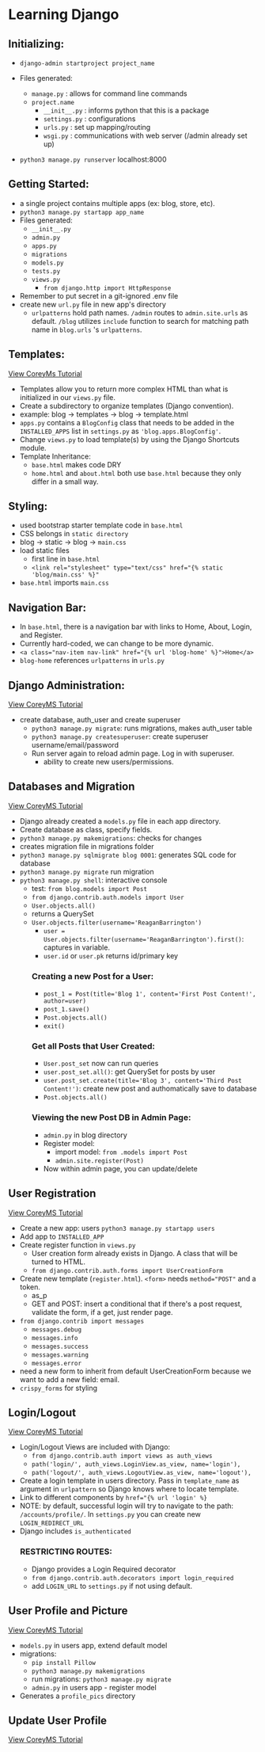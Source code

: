 # Learning Django

## Initializing:
- `django-admin startproject project_name`
- Files generated:
    - `manage.py` : allows for command line commands
    - `project.name`
        - `__init__.py` : informs python that this is a package
        - `settings.py` : configurations
        - `urls.py` : set up mapping/routing
        - `wsgi.py` : communications with web server (/admin already set up)

- `python3 manage.py runserver` localhost:8000

## Getting Started:
- a single project contains multiple apps (ex: blog, store, etc).
- `python3 manage.py startapp app_name`
- Files generated:
    - `__init__.py`
    - `admin.py`
    - `apps.py`
    - `migrations`
    - `models.py`
    - `tests.py`
    - `views.py`
        - `from django.http import HttpResponse`
- Remember to put secret in a git-ignored .env file
- create new `url.py` file in new app's directory
    - `urlpatterns` hold path names. `/admin` routes to `admin.site.urls` as default. `/blog` utilizes `include` function to search for matching path name in `blog.urls` 's `urlpatterns`.

## Templates:
[View CoreyMs Tutorial](https://www.youtube.com/watch?v=qDwdMDQ8oX4)
- Templates allow you to return more complex HTML than what is initialized in our `views.py` file.
- Create a subdirectory to organize templates (Django convention).
- example: blog -> templates -> blog -> template.html
- `apps.py` contains a `BlogConfig` class that needs to be added in the `INSTALLED_APPS` list in `settings.py` as `'blog.apps.BlogConfig'`.
- Change `views.py` to load template(s) by using the Django Shortcuts module.
- Template Inheritance:
    - `base.html` makes code DRY
    - `home.html` and `about.html` both use `base.html` because they only differ in a small way. 

## Styling:
- used bootstrap starter template code in `base.html`
- CSS belongs in `static directory`
- blog -> static -> blog -> `main.css`
- load static files
    - first line in `base.html`
    - ` <link rel="stylesheet" type="text/css" href="{% static 'blog/main.css' %}" `
- `base.html` imports `main.css`

## Navigation Bar:
- In `base.html`, there is a navigation bar with links to Home, About, Login, and Register.
- Currently hard-coded, we can change to be more dynamic.
- ` <a class="nav-item nav-link" href="{% url 'blog-home' %}">Home</a> `
- `blog-home` references `urlpatterns` in `urls.py`

## Django Administration:
[View CoreyMS Tutorial](https://www.youtube.com/watch?v=1PkNiYlkkjo)
- create database, auth_user and create superuser
    - `python3 manage.py migrate`: runs migrations, makes auth_user table
    - `python3 manage.py createsuperuser`: create superuser username/email/password
    - Run server again to reload admin page. Log in with superuser.
        - ability to create new users/permissions. 

## Databases and Migration
[View CoreyMS Tutorial](https://www.youtube.com/watch?v=aHC3uTkT9r8)
- Django already created a `models.py` file in each app directory. 
- Create database as class, specify fields.
- `python3 manage.py makemigrations`: checks for changes
- creates migration file in migrations folder
- `python3 manage.py sqlmigrate blog 0001`: generates SQL code for database
- `python3 manage.py migrate` run migration
- `python3 manage.py shell`: interactive console
    - test: `from blog.models import Post`
    - `from django.contrib.auth.models import User`
    - `User.objects.all()`
    - returns a QuerySet
    - `User.objects.filter(username='ReaganBarrington')`
        - `user = User.objects.filter(username='ReaganBarrington').first()`: captures in variable.
        - `user.id` or `user.pk` returns id/primary key
        ### Creating a new Post for a User:
        - `post_1 = Post(title='Blog 1', content='First Post Content!', author=user)`
         - `post_1.save()`
        - `Post.objects.all()`
        - `exit()`
        ### Get all Posts that User Created:
        - `User.post_set` now can run queries
        - `user.post_set.all()`: get QuerySet for posts by user
        - `user.post_set.create(title='Blog 3', content='Third Post Content!')`: create new post and authomatically save to database
        - `Post.objects.all()`
        ### Viewing the new Post DB in Admin Page:
        - `admin.py` in blog directory
        - Register model:
            - import model: `from .models import Post`
            - `admin.site.register(Post)` 
        - Now within admin page, you can update/delete

## User Registration
[View CoreyMS Tutorial](https://www.youtube.com/watch?v=q4jPR-M0TAQ)
- Create a new app: users `python3 manage.py startapp users`
- Add app to `INSTALLED_APP`
- Create register function in `views.py`
    - User creation form already exists in Django. A class that will be turned to HTML. 
    - `from django.contrib.auth.forms import UserCreationForm`
- Create new template (`register.html`). `<form>` needs `method="POST"` and a token.
    - as_p
    - GET and POST: insert a conditional that if there's a post request, validate the form, if a get, just render page. 
- `from django.contrib import messages`
    - `messages.debug`
    - `messages.info`
    - `messages.success`
    - `messages.warning`
    - `messages.error`
- need a new form to inherit from default UserCreationForm because we want to add a new field: email.
- `crispy_forms` for styling

## Login/Logout
[View CoreyMS Tutorial](https://www.youtube.com/watch?v=3aVqWaLjqS4)
- Login/Logout Views are included with Django:
    - `from django.contrib.auth import views as auth_views` 
    - `path('login/', auth_views.LoginView.as_view, name='login'),`
    - `path('logout/', auth_views.LogoutView.as_view, name='logout'),`
- Create a login template in users directory. Pass in `template_name` as argument in `urlpattern` so Django knows where to locate template.
- Link to different components by `href="{% url 'login' %}`
- NOTE: by default, successful login will try to navigate to the path: `/accounts/profile/`. In `settings.py` you can create new `LOGIN_REDIRECT_URL`
- Django includes `is_authenticated`
    ### RESTRICTING ROUTES:
    - Django provides a Login Required decorator
    - `from django.contrib.auth.decorators import login_required`
    - add `LOGIN_URL` to `settings.py` if not using default.

## User Profile and Picture
[View CoreyMS Tutorial](https://www.youtube.com/watch?v=FdVuKt_iuSI)
- `models.py` in users app, extend default model
- migrations: 
    - `pip install Pillow`
    - `python3 manage.py makemigrations`
    - run migrations: `python3 manage.py migrate`
    - `admin.py` in users app - register model
- Generates a `profile_pics` directory

## Update User Profile
[View CoreyMS Tutorial](https://www.youtube.com/watch?v=CQ90L5jfldw)


